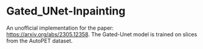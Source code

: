# Gated_UNet-Inpainting
An unofficial implementation for the paper: https://arxiv.org/abs/2305.12358. The Gated-Unet model is trained on slices from the AutoPET dataset.
